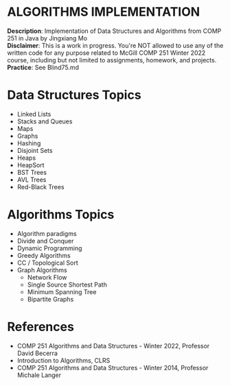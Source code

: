 # ALGORITHMS IMPLEMENTATION
**Description**: Implementation of Data Structures and Algorithms from COMP 251 in Java by Jingxiang Mo <br>
**Disclaimer**: This is a work in progress. You're NOT allowed to use any of the written code for any purpose related to McGill COMP 251 Winter 2022 course, including but not limited to assignments, homework, and projects.<br> 
**Practice**: See Blind75.md

# Data Structures Topics
- Linked Lists
- Stacks and Queues
- Maps
- Graphs
- Hashing
- Disjoint Sets
- Heaps
- HeapSort
- BST Trees
- AVL Trees
- Red-Black Trees

# Algorithms Topics
- Algorithm paradigms
- Divide and Conquer
- Dynamic Programming
- Greedy Algorithms
- CC / Topological Sort
- Graph Algorithms
  - Network Flow
  - Single Source Shortest Path
  - Minimum Spanning Tree
  - Bipartite Graphs
  
# References
- COMP 251 Algorithms and Data Structures - Winter 2022, Professor David Becerra
- Introduction to Algorithms, CLRS 
- COMP 251 Algorithms and Data Structures - Winter 2014, Professor Michale Langer
